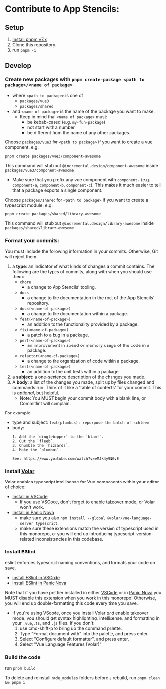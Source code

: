 # Contribute to App Stencils:

## Setup

1. [Install pnpm v7.x](https://pnpm.io/installation)
2. Clone this repository.
3. run `pnpm -i`

## Develop

### Create new packages with `pnpm create-package <path to package>/<name of package>` 
* where `<path to package>` is one of
  * `packages/vue3`
  * `packages/shared`
* and `<name of package>` is the name of the package you want to make.
  * Keep in mind that `<name of package>` must:
    * be kebab-cased (e.g. `my-fun-package`)
    * not start with a number
    * be different from the name of any other packages.

Choose `packages/vue3` for `<path to package>` if you want to create a vue component. e.g.
```
pnpm create packages/vue3/component-awesome
```
This command will stub out `@incremental.design/component-awesome` inside `packages/vue3/component-awesome`
* Make sure that you prefix any vue component with `component-` (e.g. `component-a`, `component-b`, `component-c`). This makes it much easier to tell that a package exports a single component.

Choose `packages/shared` for `<path to package>` if you want to create a typescript module. e.g.
```
pnpm create packages/shared/library-awesome
```
This command will stub out `@incremental.design/library-awesome` inside `packages/shared/library-awesome`
  


### Format your commits:

You must include the following information in your commits. Otherwise, Git will reject them.

1. a **type**: an indicator of what kinds of changes a commit contains. The following are the types of commits, along with when you should use them:
   - `chore`
     - a change to App Stencils’ tooling.
   - `docs`
     - a change to the documentation in the root of the App Stencils’ repository.
   - `docs(<name-of-package>)`
     - a change to the documentation within a package.
   - `feat(<name-of-package>)`
     - an addition to the functionality provided by a package.
   - `fix(<name-of-package>)`
     - a patch to a bug in a package.
   - `perf(<name-of-package>)`
     - an improvement in speed or memory usage of the code in a package.
   - `refactor(<name-of-package>)`
     - a change to the organization of code within a package.
   - `test(<name-of-package>)`
     - an addition to the unit tests within a package.
2. a **subject**: a one-sentence description of the changes you made.
3. A **body**: a list of the changes you made, split up by files changed and commands run. Think of it like a 'table of contents' for your commit. This is _optional_, but helpful.
   - Note: You MUST begin your commit body with a blank line, or Commitlint will complain.

For example:
* type and subject: `feat(plumbus): repurpose the batch of schleem`
* body: 
  ```
  1. Add the `dinglebopper` to the `blamf`.
  2. Cut the `fleeb`.
  3. Chumble the `hizzards`.
  4. Make the `plumbus`.

  See: https://www.youtube.com/watch?v=eMJk4y9NGvE
  ```

### Install [Volar](https://github.com/johnsoncodehk/volar)
Volar enables typescript intellisense for Vue components within your editor of choice:
- [Install in VSCode](https://marketplace.visualstudio.com/items?itemName=Vue.volar)
  - If you use VSCode, don't forget to enable [takeover mode](https://github.com/johnsoncodehk/volar/discussions/471), or Volar won't work.
- [Install in Panic Nova](https://extensions.panic.com/extensions/com.tommasonegri/com.tommasonegri.Vue/)
  - make sure you also `npm install --global @volar/vue-language-server typescript`.
  - make sure these extensions match the version of typescript used in this monorepo, or you will end up introducing typescript-version-related inconsistencies in this codebase.

### Install ESlint
eslint enforces typescript naming conventions, and formats your code on save.
- [install ESlint in VSCode](https://marketplace.visualstudio.com/items?itemName=dbaeumer.vscode-eslint)
- [install ESlint in Panic Nova](https://extensions.panic.com/extensions/apexskier/apexskier.eslint/)

Note that if you have prettier installed in either [VSCode](https://marketplace.visualstudio.com/items?itemName=esbenp.prettier-vscode) or in [Panic Nova](https://extensions.panic.com/extensions/alexanderweiss/alexanderweiss.prettier/) you MUST disable this extension when you work in this monorepo! Otherwise, you will end up double-formatting this code every time you save.

- If you're using VScode, once you install Volar _and_ enable takeover mode, you should get syntax highlighting, intellisense, and formatting in your `.vue`,`.ts`, and `.js` files. If you don't:
  1. use cmd-shift-p to bring up the command palette.
  2. Type "Format document with" into the palette, and press enter.
  3. Select "Configure default formatter", and press enter.
  4. Select "Vue Language Features (Volar)"

### Build the code
run `pnpm build`

To delete and reinstall `node_modules` folders before a rebuild, run `pnpm clean && pnpm i`

<!-- todo: test with vitest -->
<!-- need to explain that you should populate the <package-name>.test.ts file with whatever test and then run pnpm test and it will continuously watch as you code -->

<!-- todo: document components. right now this doesn't exist because we don't have a documentation site within this repo -->

<!-- todo: publish instructions. right now no publish because CI/CD isn't set up. Also, need to be able to publish locally without hitting actual npm repo -->
